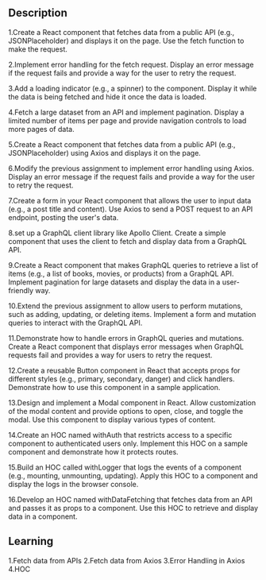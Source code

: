 ## Description

1.Create a React component that fetches data from a public API (e.g., JSONPlaceholder) and displays it on the page. Use the fetch function to make the request.

2.Implement error handling for the fetch request. Display an error message if the request fails and provide a way for the user to retry the request.

3.Add a loading indicator (e.g., a spinner) to the component. Display it while the data is being fetched and hide it once the data is loaded.

4.Fetch a large dataset from an API and implement pagination. Display a limited number of items per page and provide navigation controls to load more pages of data.

5.Create a React component that fetches data from a public API (e.g., JSONPlaceholder) using Axios and displays it on the page.

6.Modify the previous assignment to implement error handling using Axios. Display an error message if the request fails and provide a way for the user to retry the request.

7.Create a form in your React component that allows the user to input data (e.g., a post title and content). Use Axios to send a POST request to an API endpoint, posting the user's data.

8.set up a GraphQL client library like Apollo Client. Create a simple component that uses the client to fetch and display data from a GraphQL API.

9.Create a React component that makes GraphQL queries to retrieve a list of items (e.g., a list of books, movies, or products) from a GraphQL API. Implement pagination for large datasets and display the data in a user-friendly way.

10.Extend the previous assignment to allow users to perform mutations, such as adding, updating, or deleting items. Implement a form and mutation queries to interact with the GraphQL API.

11.Demonstrate how to handle errors in GraphQL queries and mutations. Create a React component that displays error messages when GraphQL requests fail and provides a way for users to retry the request.

12.Create a reusable Button component in React that accepts props for different styles (e.g., primary, secondary, danger) and click handlers. Demonstrate how to use this component in a sample application.

13.Design and implement a Modal component in React. Allow customization of the modal content and provide options to open, close, and toggle the modal. Use this component to display various types of content.

14.Create an HOC named withAuth that restricts access to a specific component to authenticated users only. Implement this HOC on a sample component and demonstrate how it protects routes.

15.Build an HOC called withLogger that logs the events of a component (e.g., mounting, unmounting, updating). Apply this HOC to a component and display the logs in the browser console.

16.Develop an HOC named withDataFetching that fetches data from an API and passes it as props to a component. Use this HOC to retrieve and display data in a component.

## Learning

1.Fetch data from APIs
2.Fetch data from Axios
3.Error Handling in Axios
4.HOC
